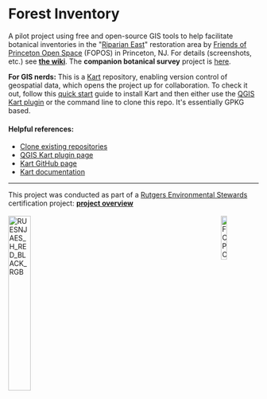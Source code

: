 # Forest Inventory

A pilot project using free and open-source GIS tools to help facilitate botanical inventories in the "[Riparian East](https://www.fopos.org/riparian-restoration-project)" restoration area by [Friends of Princeton Open Space](https://www.fopos.org/) (FOPOS) in Princeton, NJ. For details (screenshots, etc.) see **[the wiki](https://github.com/pmgreen/forest_inventory/wiki)**. The **companion botanical survey** project is [here](https://github.com/pmgreen/riparian_east_botanical).  

**For GIS nerds:** This is a [Kart](https://kartproject.org/) repository, enabling version control of geospatial data, which opens the project up for collaboration. To check it out, follow this [quick start](https://docs.kartproject.org/en/latest/pages/quick_guide.html#quick-guide) guide to install Kart and then either use the [QGIS Kart plugin](https://plugins.qgis.org/plugins/kart/) or the command line to clone this repo. It's essentially GPKG based.

#### Helpful references:
- [Clone existing repositories](https://docs.kartproject.org/en/latest/pages/commands/kart_clone.html#clone-existing-repositories)
- [QGIS Kart plugin page](https://plugins.qgis.org/plugins/kart/)
- [Kart GitHub page](https://github.com/koordinates/kart)
- [Kart documentation](https://docs.kartproject.org/en/latest/)

***
This project was conducted as part of a [Rutgers Environmental Stewards](https://envirostewards.rutgers.edu/) certification project: **[project overview](https://pmgreen.github.io/res/)**<br /><br />
<img width="30%" align="left" alt="RUESNJAES_H_RED_BLACK_RGB" src="https://github.com/user-attachments/assets/14a2e5f2-5bdb-4aa2-8ac4-33199d91b2f8" />
<img width="15%" align="right" alt="FOPOS bw horiz" src="https://github.com/user-attachments/assets/aa207b05-f183-4d2e-a38f-b893461c0a3e" />

